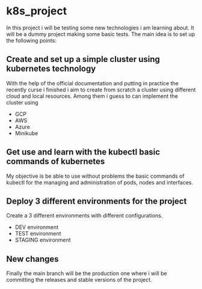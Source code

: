 # k8s_project

In this project i will be testing some new technologies i am learning about.
It will be a dummy project making some basic tests.
The main idea is to set up the following points:

## Create and set up a simple cluster using kubernetes technology
With the help of the official documentation and putting in practice the recently curse i finished i aim to create from scratch a cluster using different cloud and local resources.
Among them i guess to can implement the cluster using
- GCP
- AWS
- Azure
- Minikube

## Get use and learn with the kubectl basic commands of kubernetes
My objective is be able to use without problems the basic commands of kubectl for the managing and administration of pods, nodes and interfaces.

## Deploy 3 different environments for the project
Create a 3 different environments with different configurations.
- DEV environment
- TEST environment
- STAGING environment

## New changes
Finally the main branch will be the production one where i will be committing the releases and stable versions of the project.